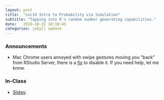 ```yaml
---
layout: post
title:  "Lec19 Intro to Probability via Simulation"
subtitle: "Tapping into R's random number generating capabilities."
date:   2016-10-31 10:10:45
categories: jekyll update
---
```




### Announcements

* Mac Chrome users annoyed with swipe gestures moving you "back" from RStudio
Server, there is a 
[fix](http://osxdaily.com/2015/05/09/disable-swipe-navigation-google-chrome-mac/) to disable it.
If you need help, let me know.


### In-Class

* <a href = "{{ site.baseurl }}/assets/3-Statistical_Inference/randomness.html" target = "_blank">Slides</a>: 
